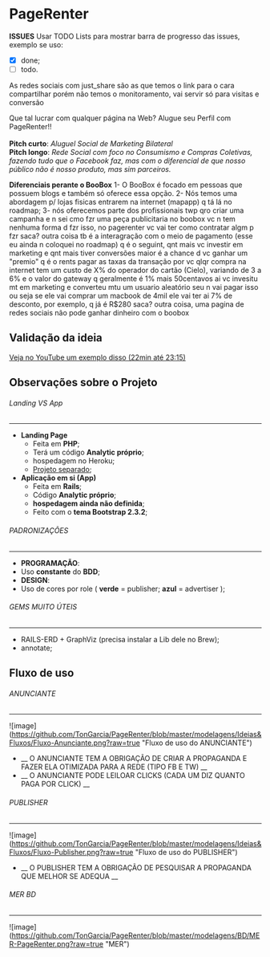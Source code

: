 PageRenter
==========

__ISSUES__
Usar TODO Lists para mostrar barra de progresso das issues, exemplo se uso:
- [x] done;
- [ ] todo.

As redes sociais com just_share são as que temos o link para o cara compartilhar porém não temos o monitoramento, vai servir só para visitas e conversão

Que tal lucrar com qualquer página na Web? Alugue seu Perfil com PageRenter!!
<br><br>
__Pitch curto__: _Aluguel Social de Marketing Bilateral_ 
<br>
__Pitch longo__: _Rede Social com foco no Consumismo e Compras Coletivas, fazendo tudo que o Facebook faz, mas com o diferencial de que nosso público não é nosso produto, mas sim parceiros._

__Diferenciais perante o BooBox__
1- O BooBox é focado em pessoas que possuem blogs e também só oferece essa opção.
2- Nós temos uma abordagem p/ lojas fisicas entrarem na internet (mapapp) q tá lá no roadmap;
3- nós oferecemos parte dos profissionais
twp qro criar uma campanha e n sei cmo fzr uma peça publicitaria
no boobox vc n tem nenhuma forma d fzr isso, no pagerenter vc vai ter como contratar algm p fzr
saca?
outra coisa tb é a interagração com o meio de pagamento (esse eu ainda n coloquei no roadmap)
q é o seguint, qnt mais vc investir em marketing e qnt mais tiver conversões maior é a chance d vc ganhar um "premio" q é o rents pagar as taxas da transação por vc
qlqr compra na internet tem um custo de X% do operador do cartão (Cielo), variando de 3 a 6%
e o valor do gateway q geralmente é 1% mais 50centavos
ai vc invesitu mt em marketing e converteu mtu
um usuario aleatório seu n vai pagar isso
ou seja se ele vai comprar um macbook de 4mil
ele vai ter ai 7% de desconto, por exemplo, q já é R$280
saca?
outra coisa, uma pagina de redes sociais não pode ganhar dinheiro com o boobox

## Validação da ideia

[Veja no YouTube um exemplo disso (22min até 23:15)](https://www.youtube.com/watch?v=GDm9xL7Q_k8&t=21m40s)

## Observações sobre o Projeto

###### Landing VS App
---------------

* __Landing Page__
  * Feita em __PHP__;
  * Terá um código __Analytic próprio__;
  * hospedagem no Heroku;
  * [Projeto separado](https://github.com/TonGarcia/LandPageRenter);
* __Aplicação em si (App)__
  * Feita em __Rails__;
  * Código __Analytic próprio__;
  * __hospedagem ainda não definida__;
  * Feito com o __tema Bootstrap 2.3.2__;

###### PADRONIZAÇÕES
---------------

* __PROGRAMAÇÃO__:
 * Uso __constante__ do __BDD__;
* __DESIGN__:
 * Uso de cores por role ( __verde__ = publisher; __azul__ = advertiser );


###### GEMS MUITO ÚTEIS
---------------
* RAILS-ERD + GraphViz (precisa instalar a Lib dele no Brew);
* annotate;

## Fluxo de uso

###### ANUNCIANTE
---------------
![image] (https://github.com/TonGarcia/PageRenter/blob/master/modelagens/Ideias&Fluxos/Fluxo-Anunciante.png?raw=true "Fluxo de uso do ANUNCIANTE")

* __ O ANUNCIANTE TEM A OBRIGAÇÃO DE CRIAR A PROPAGANDA E FAZER ELA OTIMIZADA PARA A REDE (TIPO FB E TW) __
* __ O ANUNCIANTE PODE LEILOAR CLICKS (CADA UM DIZ QUANTO PAGA POR CLICK) __

###### PUBLISHER
---------------
![image] (https://github.com/TonGarcia/PageRenter/blob/master/modelagens/Ideias&Fluxos/Fluxo-Publisher.png?raw=true "Fluxo de uso do PUBLISHER")

* __ O PUBLISHER TEM A OBRIGAÇÃO DE PESQUISAR A PROPAGANDA QUE MELHOR SE ADEQUA __

###### MER BD
---------------
![image] (https://github.com/TonGarcia/PageRenter/blob/master/modelagens/BD/MER-PageRenter.png?raw=true "MER")
